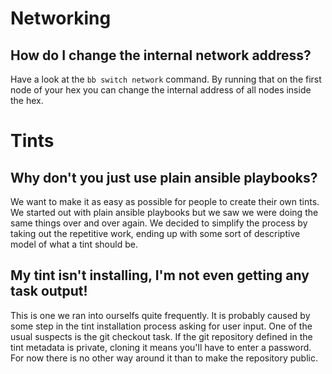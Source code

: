# Networking
## How do I change the internal network address?
Have a look at the ```bb switch network``` command. By running that on the first node of your hex you can change the internal address of all nodes inside the hex.

# Tints
## Why don't you just use plain ansible playbooks?
We want to make it as easy as possible for people to create their own tints. We started out with plain ansible playbooks but we saw we were doing the same things over and over again. We decided to simplify the process by taking out the repetitive work, ending up with some sort of descriptive model of what a tint should be.

## My tint isn't installing, I'm not even getting any task output!
This is one we ran into ourselfs quite frequently. It is probably caused by some step in the tint installation process asking for user input. 
One of the usual suspects is the git checkout task. If the git repository defined in the tint metadata is private, cloning it means you'll have to enter a password. For now there is no other way around it than to make the repository public.